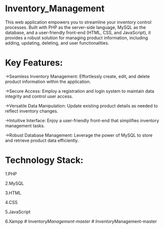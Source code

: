 # Inventory_Management
This web application empowers you to streamline your inventory control processes. Built with PHP as the server-side language, MySQL as the database, and a user-friendly front-end (HTML, CSS, and JavaScript), it provides a robust solution for managing product information, including adding, updating, deleting, and user functionalities.

# Key Features:

->Seamless Inventory Management: Effortlessly create, edit, and delete product information within the application.

->Secure Access: Employ a registration and login system to maintain data integrity and control user access.

->Versatile Data Manipulation: Update existing product details as needed to reflect inventory changes.

->Intuitive Interface: Enjoy a user-friendly front-end that simplifies inventory management tasks.

->Robust Database Management: Leverage the power of MySQL to store and retrieve product data efficiently.

# Technology Stack:

1.PHP

2.MySQL

3.HTML

4.CSS

5.JavaScript

6.Xampp
#   I n v e n t o r y _ M a n a g e m e n t - m a s t e r  
 #   I n v e n t o r y _ M a n a g e m e n t - m a s t e r  
 